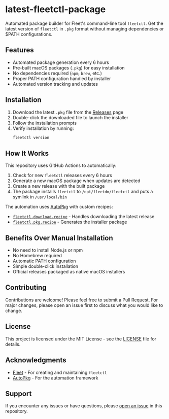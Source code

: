 # latest-fleetctl-package

Automated package builder for Fleet's command-line tool `fleetctl`. Get the latest version of `fleetctl` in `.pkg` format without managing dependencies or $PATH configurations.

## Features

- Automated package generation every 6 hours
- Pre-built macOS packages (`.pkg`) for easy installation
- No dependencies required (`npm`, `brew`, etc.)
- Proper PATH configuration handled by installer
- Automated version tracking and updates

## Installation

1. Download the latest `.pkg` file from the [Releases](../../releases) page
2. Double-click the downloaded file to launch the installer
3. Follow the installation prompts
4. Verify installation by running:
   ```bash
   fleetctl version
   ```

## How It Works

This repository uses GitHub Actions to automatically:
1. Check for new `fleetctl` releases every 6 hours
2. Generate a new macOS package when updates are detected
3. Create a new release with the built package
4. The package installs `fleetctl` to `/opt/fleetdm/fleetctl` and puts a symlink in `/usr/local/bin`

The automation uses [AutoPkg](https://github.com/autopkg/autopkg) with custom recipes:
- [`fleetctl.download.recipe`](https://github.com/allenhouchins/fleet-stuff/blob/main/autopkg-fleetctl/fleetctl.download.recipe) - Handles downloading the latest release
- [`fleetctl.pkg.recipe`](https://github.com/allenhouchins/fleet-stuff/blob/main/autopkg-fleetctl/fleetctl.pkg.recipe) - Generates the installer package

## Benefits Over Manual Installation

- No need to install Node.js or npm
- No Homebrew required
- Automatic PATH configuration
- Simple double-click installation
- Official releases packaged as native macOS installers

## Contributing

Contributions are welcome! Please feel free to submit a Pull Request. For major changes, please open an issue first to discuss what you would like to change.

## License

This project is licensed under the MIT License - see the [LICENSE](LICENSE) file for details.

## Acknowledgments

- [Fleet](https://github.com/fleetdm/fleet) - For creating and maintaining `fleetctl`
- [AutoPkg](https://github.com/autopkg/autopkg) - For the automation framework

## Support

If you encounter any issues or have questions, please [open an issue](../../issues/new) in this repository.